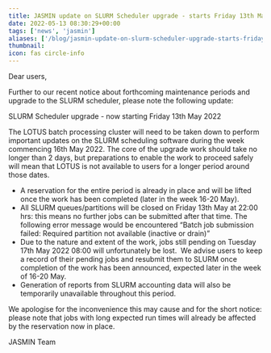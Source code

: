 ```yaml
---
title: JASMIN update on SLURM Scheduler upgrade - starts Friday 13th May 2022
date: 2022-05-13 08:30:29+00:00
tags: ['news', 'jasmin']
aliases: ['/blog/jasmin-update-on-slurm-scheduler-upgrade-starts-friday-13th-may-2022']
thumbnail: 
icon: fas circle-info
---
```


Dear users,  
  



Further to our recent notice about forthcoming maintenance periods and upgrade to the SLURM scheduler, please note the following update:   
  



SLURM Scheduler upgrade - now starting Friday 13th May 2022  
  



The LOTUS batch processing cluster will need to be taken down to perform important updates on the SLURM scheduling software during the week commencing 16th May 2022. The core of the upgrade work should take no longer than 2 days, but preparations to enable the work to proceed safely will mean that LOTUS is not available to users for a longer period around those dates. 


* A reservation for the entire period is already in place and will be lifted once the work has been completed (later in the week 16-20 May).
* All SLURM queues/partitions will be closed on Friday 13th May at 22:00 hrs: this means no further jobs can be submitted after that time. The following error message would be encountered “Batch job submission failed: Required partition not available (inactive or drain)”
* Due to the nature and extent of the work, jobs still pending on Tuesday 17th May 2022 08:00 will unfortunately be lost.  We advise users to keep a record of their pending jobs and resubmit them to SLURM once completion of the work has been announced, expected later in the week of 16-20 May.
* Generation of reports from SLURM accounting data will also be temporarily unavailable throughout this period.


We apologise for the inconvenience this may cause and for the short notice: please note that jobs with long expected run times will already be affected by the reservation now in place.  
  



JASMIN Team


